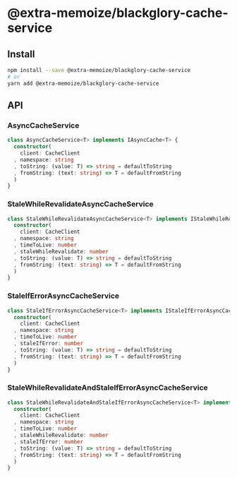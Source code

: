 # @extra-memoize/blackglory-cache-service
## Install
```sh
npm install --save @extra-memoize/blackglory-cache-service
# or
yarn add @extra-memoize/blackglory-cache-service
```

## API
### AsyncCacheService
```ts
class AsyncCacheService<T> implements IAsyncCache<T> {
  constructor(
    client: CacheClient
  , namespace: string
  , toString: (value: T) => string = defaultToString
  , fromString: (text: string) => T = defaultFromString
  )
}
```

### StaleWhileRevalidateAsyncCacheService
```ts
class StaleWhileRevalidateAsyncCacheService<T> implements IStaleWhileRevalidateAsyncCache<T> {
  constructor(
    client: CacheClient
  , namespace: string
  , timeToLive: number
  , staleWhileRevalidate: number
  , toString: (value: T) => string = defaultToString
  , fromString: (text: string) => T = defaultFromString
  )
}
```

### StaleIfErrorAsyncCacheService
```ts
class StaleIfErrorAsyncCacheService<T> implements IStaleIfErrorAsyncCache<T> {
  constructor(
    client: CacheClient
  , namespace: string
  , timeToLive: number
  , staleIfError: number
  , toString: (value: T) => string = defaultToString
  , fromString: (text: string) => T = defaultFromString
  )
}
```

### StaleWhileRevalidateAndStaleIfErrorAsyncCacheService
```ts
class StaleWhileRevalidateAndStaleIfErrorAsyncCacheService<T> implements IStaleWhileRevalidateAndStaleIfErrorAsyncCache<T> {
  constructor(
    client: CacheClient
  , namespace: string
  , timeToLive: number
  , staleWhileRevalidate: number
  , staleIfError: number
  , toString: (value: T) => string = defaultToString
  , fromString: (text: string) => T = defaultFromString
  )
}
```
